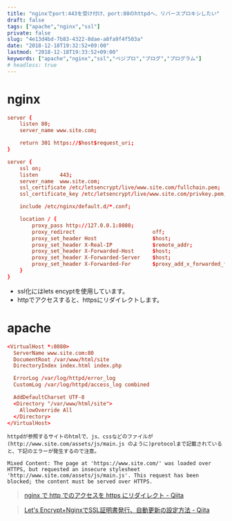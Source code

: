 ```yaml
---
title: "nginxでport:443を受け付け、port:80のhttpdへ、リバースプロキシしたい"
draft: false
tags: ["apache","nginx","ssl"]
private: false
slug: "4e13d4bd-7b83-4322-8dae-a8fa9f4f503a"
date: "2018-12-18T19:32:52+09:00"
lastmod: "2018-12-18T19:33:52+09:00"
keywords: ["apache","nginx","ssl","ベジプロ","プログ","プログラム"]
# headless: true
---
```


# nginx
```conf:/etc/nginx/conf.d/tohttpd.conf
server {
    listen 80;
    server_name www.site.com;

    return 301 https://$host$request_uri;
}

server {
    ssl on;
    listen       443;
    server_name  www.site.com;
    ssl_certificate /etc/letsencrypt/live/www.site.com/fullchain.pem;
    ssl_certificate_key /etc/letsencrypt/live/www.site.com/privkey.pem;

    include /etc/nginx/default.d/*.conf;

    location / {
        proxy_pass http://127.0.0.1:8080;
        proxy_redirect                         off;
        proxy_set_header Host                  $host;
        proxy_set_header X-Real-IP             $remote_addr;
        proxy_set_header X-Forwarded-Host      $host;
        proxy_set_header X-Forwarded-Server    $host;
        proxy_set_header X-Forwarded-For       $proxy_add_x_forwarded_for;
    }
}
```
* ssl化にはlets encyptを使用しています。
* httpでアクセスすると、httpsにリダイレクトします。

# apache
```conf:/etc/httpd/conf.d/httpd.conf
<VirtualHost *:8080>
  ServerName www.site.com:80
  DocumentRoot /var/www/html/site
  DirectoryIndex index.html index.php

  ErrorLog /var/log/httpd/error_log
  CustomLog /var/log/httpd/access_log combined

  AddDefaultCharset UTF-8
  <Directory "/var/www/html/site">
    AllowOverride All
  </Directory>
</VirtualHost>
```

```!
httpdが参照するサイトのhtmlで、js、cssなどのファイルが(http://www.site.com/assets/js/main.js のように)protocolまで記載されていると、下記のエラーが発生するので注意。

Mixed Content: The page at 'https://www.site.com/' was loaded over HTTPS, but requested an insecure stylesheet 'http://www.site.com/assets/js/main.js'. This request has been blocked; the content must be served over HTTPS.
```



> [nginx で http でのアクセスを https にリダイレクト - Qiita](https://qiita.com/kga/items/e30d668ec1ac5e30025b)

> [Let&#39;s Encrypt+NginxでSSL証明書発行、自動更新の設定方法 - Qiita](https://qiita.com/yudsuzuk/items/83115236e9ca184326d2)

